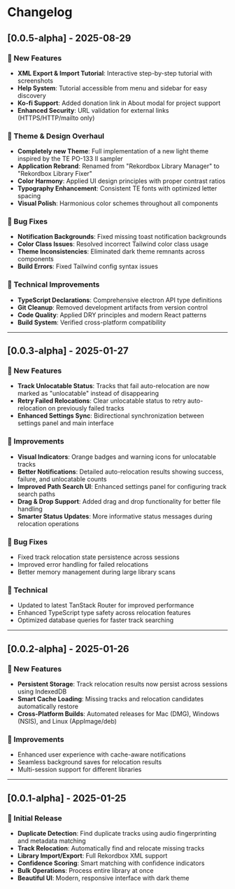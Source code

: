 # Changelog

## [0.0.5-alpha] - 2025-08-29

### 🎉 New Features
- **XML Export & Import Tutorial**: Interactive step-by-step tutorial with screenshots
- **Help System**: Tutorial accessible from menu and sidebar for easy discovery
- **Ko-fi Support**: Added donation link in About modal for project support
- **Enhanced Security**: URL validation for external links (HTTPS/HTTP/mailto only)

### 🎨 Theme & Design Overhaul
- **Completely new Theme**: Full implementation of a new light theme inspired by the TE PO-133 II sampler
- **Application Rebrand**: Renamed from "Rekordbox Library Manager" to "Rekordbox Library Fixer"
- **Color Harmony**: Applied UI design principles with proper contrast ratios
- **Typography Enhancement**: Consistent TE fonts with optimized letter spacing
- **Visual Polish**: Harmonious color schemes throughout all components

### 🐛 Bug Fixes
- **Notification Backgrounds**: Fixed missing toast notification backgrounds
- **Color Class Issues**: Resolved incorrect Tailwind color class usage
- **Theme Inconsistencies**: Eliminated dark theme remnants across components
- **Build Errors**: Fixed Tailwind config syntax issues

### 🔧 Technical Improvements
- **TypeScript Declarations**: Comprehensive electron API type definitions
- **Git Cleanup**: Removed development artifacts from version control
- **Code Quality**: Applied DRY principles and modern React patterns
- **Build System**: Verified cross-platform compatibility

---

## [0.0.3-alpha] - 2025-01-27

### 🎉 New Features
- **Track Unlocatable Status**: Tracks that fail auto-relocation are now marked as "unlocatable" instead of disappearing
- **Retry Failed Relocations**: Clear unlocatable status to retry auto-relocation on previously failed tracks
- **Enhanced Settings Sync**: Bidirectional synchronization between settings panel and main interface

### 🎨 Improvements
- **Visual Indicators**: Orange badges and warning icons for unlocatable tracks
- **Better Notifications**: Detailed auto-relocation results showing success, failure, and unlocatable counts
- **Improved Path Search UI**: Enhanced settings panel for configuring track search paths
- **Drag & Drop Support**: Added drag and drop functionality for better file handling
- **Smarter Status Updates**: More informative status messages during relocation operations

### 🐛 Bug Fixes
- Fixed track relocation state persistence across sessions
- Improved error handling for failed relocations
- Better memory management during large library scans

### 🔧 Technical
- Updated to latest TanStack Router for improved performance
- Enhanced TypeScript type safety across relocation features
- Optimized database queries for faster track searching

---

## [0.0.2-alpha] - 2025-01-26

### 🎉 New Features
- **Persistent Storage**: Track relocation results now persist across sessions using IndexedDB
- **Smart Cache Loading**: Missing tracks and relocation candidates automatically restore
- **Cross-Platform Builds**: Automated releases for Mac (DMG), Windows (NSIS), and Linux (AppImage/deb)

### 🎨 Improvements
- Enhanced user experience with cache-aware notifications
- Seamless background saves for relocation results
- Multi-session support for different libraries

---

## [0.0.1-alpha] - 2025-01-25

### 🎉 Initial Release
- **Duplicate Detection**: Find duplicate tracks using audio fingerprinting and metadata matching
- **Track Relocation**: Automatically find and relocate missing tracks
- **Library Import/Export**: Full Rekordbox XML support
- **Confidence Scoring**: Smart matching with confidence indicators
- **Bulk Operations**: Process entire library at once
- **Beautiful UI**: Modern, responsive interface with dark theme
